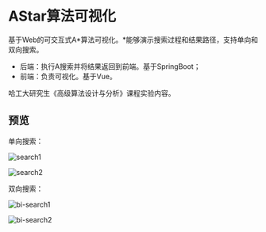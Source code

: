 # AStar算法可视化

基于Web的可交互式A*算法可视化。*能够演示搜索过程和结果路径，支持单向和双向搜索。 

- 后端：执行A搜索并将结果返回到前端。基于SpringBoot；
-  前端：负责可视化。基于Vue。

哈工大研究生《高级算法设计与分析》课程实验内容。

## 预览

单向搜索：

![search1](E:\桌面other\硕士研究生\算法\实验\AStarSearch\assets\search1.png)

![search2](E:\桌面other\硕士研究生\算法\实验\AStarSearch\assets\search2.png)

双向搜索：

![bi-search1](E:\桌面other\硕士研究生\算法\实验\AStarSearch\assets\bi-search1.png)

![bi-search2](E:\桌面other\硕士研究生\算法\实验\AStarSearch\assets\bi-search2.png)